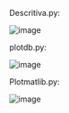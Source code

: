 Descritiva.py:


![image](https://github.com/tdiascontato/graficospython/assets/98658691/303f8e46-2cf7-48ce-bd19-e8e558da4079)


plotdb.py:


![image](https://github.com/tdiascontato/graficospython/assets/98658691/47098181-e89e-47bf-abae-113e47ed294e)


Plotmatlib.py:


![image](https://github.com/tdiascontato/graficospython/assets/98658691/a5031ad6-fd1b-4c38-834c-e7f389a08f5d)
